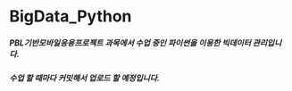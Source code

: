 # BigData_Python

##### PBL기반모바일응용프로젝트 과목에서 수업 중인 파이썬을 이용한 빅데이터 관리입니다.
##### 수업 할 때마다 커밋해서 업로드 할 예정입니다.
